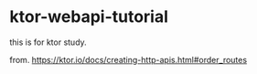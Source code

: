 # ktor-webapi-tutorial

this is for ktor study.

from. https://ktor.io/docs/creating-http-apis.html#order_routes